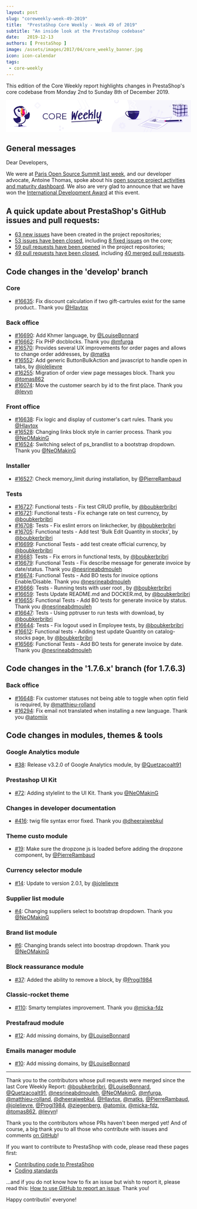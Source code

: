```yaml
---
layout: post
slug: "coreweekly-week-49-2019"
title:  "PrestaShop Core Weekly - Week 49 of 2019"
subtitle: "An inside look at the PrestaShop codebase"
date:   2019-12-13
authors: [ PrestaShop ]
image: /assets/images/2017/04/core_weekly_banner.jpg
icon: icon-calendar
tags:
 - core-weekly
---
```


This edition of the Core Weekly report highlights changes in PrestaShop's core codebase from Monday 2nd to Sunday 8th of December 2019.

![Core Weekly banner](/assets/images/2018/12/banner-core-weekly.jpg)

## General messages

Dear Developers,

We were at [Paris Open Source Summit last week](https://www.opensourcesummit.paris/), and our developer advocate, Antoine Thomas, spoke about his [open source project activities and maturity dashboard](https://github.com/PrestaShop/open-source/tree/master/templates). We also are very glad to announce that we have won the [International Development Award](https://lesacteursdulibre.com/portfolio/prix-developpement-international/) at this event.


## A quick update about PrestaShop's GitHub issues and pull requests:

- [63 new issues](https://github.com/search?q=org%3APrestaShop+is%3Apublic++-repo%3Aprestashop%2Fprestashop.github.io++is%3Aissue+created%3A2019-12-02..2019-12-08) have been created in the project repositories;
- [53 issues have been closed](https://github.com/search?q=org%3APrestaShop+is%3Apublic++-repo%3Aprestashop%2Fprestashop.github.io++is%3Aissue+closed%3A2019-12-02..2019-12-08), including [8 fixed issues](https://github.com/search?q=org%3APrestaShop+is%3Apublic++-repo%3Aprestashop%2Fprestashop.github.io++is%3Aissue+label%3Afixed+closed%3A2019-12-02..2019-12-08) on the core;
- [59 pull requests have been opened](https://github.com/search?q=org%3APrestaShop+is%3Apublic++-repo%3Aprestashop%2Fprestashop.github.io++is%3Apr+created%3A2019-12-02..2019-12-08) in the project repositories;
- [49 pull requests have been closed](https://github.com/search?q=org%3APrestaShop+is%3Apublic++-repo%3Aprestashop%2Fprestashop.github.io++is%3Apr+closed%3A2019-12-02..2019-12-08), including [40 merged pull requests](https://github.com/search?q=org%3APrestaShop+is%3Apublic++-repo%3Aprestashop%2Fprestashop.github.io++is%3Apr+merged%3A2019-12-02..2019-12-08).
        

## Code changes in the 'develop' branch


### Core
* [#16635](https://github.com/PrestaShop/PrestaShop/pull/16635): Fix discount calculation if two gift-cartrules exist for the same product.. Thank you [@Hlavtox](https://github.com/Hlavtox)

### Back office
* [#16690](https://github.com/PrestaShop/PrestaShop/pull/16690): Add Khmer language, by [@LouiseBonnard](https://github.com/LouiseBonnard)
* [#16662](https://github.com/PrestaShop/PrestaShop/pull/16662): Fix PHP docblocks. Thank you [@mfurga](https://github.com/mfurga)
* [#16570](https://github.com/PrestaShop/PrestaShop/pull/16570): Provides several UX improvements for order pages and allows to change order addresses, by [@matks](https://github.com/matks)
* [#16552](https://github.com/PrestaShop/PrestaShop/pull/16552): Add generic ButtonBulkAction and javascript to handle open in tabs, by [@jolelievre](https://github.com/jolelievre)
* [#16255](https://github.com/PrestaShop/PrestaShop/pull/16255): Migration of order view page messages block. Thank you [@tomas862](https://github.com/tomas862)
* [#16074](https://github.com/PrestaShop/PrestaShop/pull/16074): Move the customer search by id to the first place. Thank you [@levyn](https://github.com/levyn)


### Front office
* [#16638](https://github.com/PrestaShop/PrestaShop/pull/16638): Fix logic and display of customer's cart rules. Thank you [@Hlavtox](https://github.com/Hlavtox)
* [#16528](https://github.com/PrestaShop/PrestaShop/pull/16528): Changing links block style in carrier process. Thank you [@NeOMakinG](https://github.com/NeOMakinG)
* [#16524](https://github.com/PrestaShop/PrestaShop/pull/16524): Switching select of ps_brandlist to a bootstrap dropdown. Thank you [@NeOMakinG](https://github.com/NeOMakinG)


### Installer
* [#16527](https://github.com/PrestaShop/PrestaShop/pull/16527): Check memory_limit during installation, by [@PierreRambaud](https://github.com/PierreRambaud)


### Tests
* [#16727](https://github.com/PrestaShop/PrestaShop/pull/16727): Functional tests - Fix test CRUD profile, by [@boubkerbribri](https://github.com/boubkerbribri)
* [#16721](https://github.com/PrestaShop/PrestaShop/pull/16721): Functional tests - Fix echange rate on test currency, by [@boubkerbribri](https://github.com/boubkerbribri)
* [#16708](https://github.com/PrestaShop/PrestaShop/pull/16708): Tests - Fix eslint errors on linkchecker, by [@boubkerbribri](https://github.com/boubkerbribri)
* [#16705](https://github.com/PrestaShop/PrestaShop/pull/16705): Functional tests - Add test 'Bulk Edit Quantity in stocks', by [@boubkerbribri](https://github.com/boubkerbribri)
* [#16699](https://github.com/PrestaShop/PrestaShop/pull/16699): Functional Tests - add test create official currency, by [@boubkerbribri](https://github.com/boubkerbribri)
* [#16681](https://github.com/PrestaShop/PrestaShop/pull/16681): Tests - Fix errors in functional tests, by [@boubkerbribri](https://github.com/boubkerbribri)
* [#16679](https://github.com/PrestaShop/PrestaShop/pull/16679): Functional Tests - Fix describe message for generate invoice by date/status. Thank you [@nesrineabdmouleh](https://github.com/nesrineabdmouleh)
* [#16674](https://github.com/PrestaShop/PrestaShop/pull/16674): Functional Tests - Add BO tests for invoice options Enable/Disable. Thank you [@nesrineabdmouleh](https://github.com/nesrineabdmouleh)
* [#16666](https://github.com/PrestaShop/PrestaShop/pull/16666): Tests - Running tests with user root , by [@boubkerbribri](https://github.com/boubkerbribri)
* [#16659](https://github.com/PrestaShop/PrestaShop/pull/16659): Tests Update README.md and DOCKER.md, by [@boubkerbribri](https://github.com/boubkerbribri)
* [#16655](https://github.com/PrestaShop/PrestaShop/pull/16655): Functional Tests - Add BO tests for generate invoice by status. Thank you [@nesrineabdmouleh](https://github.com/nesrineabdmouleh)
* [#16647](https://github.com/PrestaShop/PrestaShop/pull/16647): Tests - Using pptruser to run tests with download, by [@boubkerbribri](https://github.com/boubkerbribri)
* [#16644](https://github.com/PrestaShop/PrestaShop/pull/16644): Tests - Fix logout used in Employee tests, by [@boubkerbribri](https://github.com/boubkerbribri)
* [#16612](https://github.com/PrestaShop/PrestaShop/pull/16612): Functional tests - Adding test update Quantity on catalog-stocks page, by [@boubkerbribri](https://github.com/boubkerbribri)
* [#16566](https://github.com/PrestaShop/PrestaShop/pull/16566): Functional Tests - Add BO tests for generate invoice by date. Thank you [@nesrineabdmouleh](https://github.com/nesrineabdmouleh)


## Code changes in the '1.7.6.x' branch (for 1.7.6.3)


### Back office
* [#16648](https://github.com/PrestaShop/PrestaShop/pull/16648): Fix customer statuses not being able to toggle when optin field is required, by [@matthieu-rolland](https://github.com/matthieu-rolland)
* [#16294](https://github.com/PrestaShop/PrestaShop/pull/16294): Fix email not translated when installing a new language. Thank you [@atomiix](https://github.com/atomiix)


## Code changes in modules, themes & tools


### Google Analytics module
* [#38](https://github.com/PrestaShop/ps_googleanalytics/pull/38): Release v3.2.0 of Google Analytics module, by [@Quetzacoalt91](https://github.com/Quetzacoalt91)


### Prestashop UI Kit
* [#72](https://github.com/PrestaShop/prestashop-ui-kit/pull/72): Adding stylelint to the UI Kit. Thank you [@NeOMakinG](https://github.com/NeOMakinG)


### Changes in developer documentation
* [#416](https://github.com/PrestaShop/docs/pull/416): twig file syntax error fixed. Thank you [@dheerajwebkul](https://github.com/dheerajwebkul)


### Theme custo module
* [#19](https://github.com/PrestaShop/ps_themecusto/pull/19): Make sure the dropzone js is loaded before adding the dropzone component, by [@PierreRambaud](https://github.com/PierreRambaud)


### Currency selector module
* [#14](https://github.com/PrestaShop/ps_currencyselector/pull/14): Update to version 2.0.1, by [@jolelievre](https://github.com/jolelievre)


### Supplier list module
* [#4](https://github.com/PrestaShop/ps_supplierlist/pull/4): Changing suppliers select to bootstrap dropdown. Thank you [@NeOMakinG](https://github.com/NeOMakinG)


### Brand list module
* [#6](https://github.com/PrestaShop/ps_brandlist/pull/6): Changing brands select into boostrap dropdown. Thank you [@NeOMakinG](https://github.com/NeOMakinG)


### Block reassurance module
* [#37](https://github.com/PrestaShop/blockreassurance/pull/37): Added the ability to remove a block, by [@Progi1984](https://github.com/Progi1984)


### Classic-rocket theme
* [#110](https://github.com/PrestaShop/classic-rocket/pull/110): Smarty templates improvement. Thank you [@micka-fdz](https://github.com/micka-fdz)


### Prestafraud module
* [#12](https://github.com/PrestaShop/prestafraud/pull/12): Add missing domains, by [@LouiseBonnard](https://github.com/LouiseBonnard)


### Emails manager module
* [#10](https://github.com/PrestaShop/ps_emailsmanager/pull/10): Add missing domains, by [@LouiseBonnard](https://github.com/LouiseBonnard)


<hr />

Thank you to the contributors whose pull requests were merged since the last Core Weekly Report: [@boubkerbribri](https://github.com/boubkerbribri), [@LouiseBonnard](https://github.com/LouiseBonnard), [@Quetzacoalt91](https://github.com/Quetzacoalt91), [@nesrineabdmouleh](https://github.com/nesrineabdmouleh), [@NeOMakinG](https://github.com/NeOMakinG), [@mfurga](https://github.com/mfurga), [@matthieu-rolland](https://github.com/matthieu-rolland), [@dheerajwebkul](https://github.com/dheerajwebkul), [@Hlavtox](https://github.com/Hlavtox), [@matks](https://github.com/matks), [@PierreRambaud](https://github.com/PierreRambaud), [@jolelievre](https://github.com/jolelievre), [@Progi1984](https://github.com/Progi1984), [@ziegenberg](https://github.com/ziegenberg), [@atomiix](https://github.com/atomiix), [@micka-fdz](https://github.com/micka-fdz), [@tomas862](https://github.com/tomas862), [@levyn](https://github.com/levyn)!

Thank you to the contributors whose PRs haven't been merged yet! And of course, a big thank you to all those who contribute with issues and comments [on GitHub](https://github.com/PrestaShop/PrestaShop)!

If you want to contribute to PrestaShop with code, please read these pages first:

 * [Contributing code to PrestaShop](https://devdocs.prestashop.com/1.7/contribute/contribution-guidelines/)
 * [Coding standards](https://devdocs.prestashop.com/1.7/development/coding-standards/)

...and if you do not know how to fix an issue but wish to report it, please read this: [How to use GitHub to report an issue](https://devdocs.prestashop.com/1.7/contribute/contribute-reporting-issues/). Thank you!

Happy contributin' everyone!


